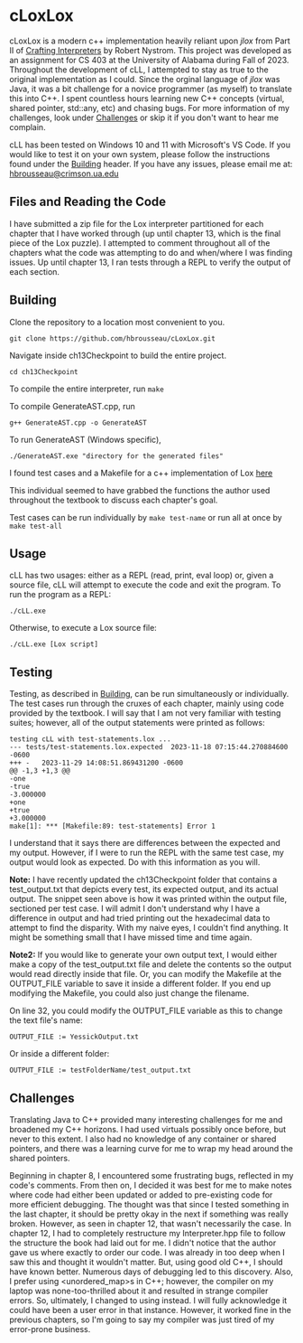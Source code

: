 # cLoxLox
cLoxLox is a modern c++ implementation heavily reliant upon *jlox* from Part II of [Crafting Interpreters](https://www.craftinginterpreters.com/) by Robert Nystrom. This project was developed as an assignment for CS 403 at the University of Alabama during Fall of 2023. Throughout the development of cLL, I attempted to stay as true to the original implementation as I could. Since the orginal language of *jlox* was Java, it was a bit challenge for a novice programmer (as myself) to translate this into C++. I spent countless hours learning new C++ concepts (virtual, shared pointer, std::any, etc) and chasing bugs. For more information of my challenges, look under [Challenges](#challenges) or skip it if you don't want to hear me complain.

cLL has been tested on Windows 10 and 11 with Microsoft's VS Code. If you would like to test it on your own system, please follow the instructions found under the [Building](#building) header. If you have any issues, please email me at: hbrousseau@crimson.ua.edu

## Files and Reading the Code
I have submitted a zip file for the Lox interpreter partitioned for each chapter that I have worked through (up until chapter 13, which is the final piece of the Lox puzzle). I attempted to comment throughout all of the chapters what the code was attempting to do and when/where I was finding issues. Up until chapter 13, I ran tests through a REPL to verify the output of each section.

## Building
Clone the repository to a location most convenient to you.
```
git clone https://github.com/hbrousseau/cLoxLox.git
```

Navigate inside ch13Checkpoint to build the entire project.
```
cd ch13Checkpoint
```

To compile the entire interpreter, run `make`

To compile GenerateAST.cpp, run
```
g++ GenerateAST.cpp -o GenerateAST
```

To run GenerateAST (Windows specific),
```
./GenerateAST.exe "directory for the generated files"
```

I found test cases and a Makefile for a c++ implementation of Lox [here](https://github.com/the-lambda-way/CppLox/tree/c9d65280108cfd2ce7e42a9d2a7fc09c95c21296/chapter13)

This individual seemed to have grabbed the functions the author used throughout the textbook to discuss each chapter's goal. 

Test cases can be run individually by `make test-name` or run all at once by `make test-all`

## Usage
cLL has two usages: either as a REPL (read, print, eval loop) or, given a source file, cLL will attempt to execute the code and exit the program. To run the program as a REPL:
```
./cLL.exe
```

Otherwise, to execute a Lox source file:
```
./cLL.exe [Lox script]
```

## Testing
Testing, as described in [Building](#building), can be run simultaneously or individually. The test cases run through the cruxes of each chapter, mainly using code provided by the textbook. I will say that I am not very familiar with testing suites; however, all of the output statements were printed as follows:
```
testing cLL with test-statements.lox ...
--- tests/test-statements.lox.expected  2023-11-18 07:15:44.270884600 -0600
+++ -   2023-11-29 14:08:51.869431200 -0600
@@ -1,3 +1,3 @@
-one
-true
-3.000000
+one
+true
+3.000000
make[1]: *** [Makefile:89: test-statements] Error 1
```
I understand that it says there are differences between the expected and my output. However, if I were to run the REPL with the same test case, my output would look as expected. Do with this information as you will. 

**Note:** I have recently updated the ch13Checkpoint folder that contains a test_output.txt that depicts every test, its expected output, and its actual output. The snippet seen above is how it was printed within the output file, sectioned per test case. I will admit I don't understand why I have a difference in output and had tried printing out the hexadecimal data to attempt to find the disparity. With my naive eyes, I couldn't find anything. It might be something small that I have missed time and time again. 

**Note2:** If you would like to generate your own output text, I would either make a copy of the test_output.txt file and delete the contents so the output would read directly inside that file. Or, you can modify the Makefile at the OUTPUT_FILE variable to save it inside a different folder. If you end up modifying the Makefile, you could also just change the filename. 

On line 32, you could modify the OUTPUT_FILE variable as this to change the text file's name:
```
OUTPUT_FILE := YessickOutput.txt
```

Or inside a different folder:
```
OUTPUT_FILE := testFolderName/test_output.txt
```

## Challenges 
Translating Java to C++ provided many interesting challenges for me and broadened my C++ horizons. I had used virtuals possibly once before, but never to this extent. I also had no knowledge of any container or shared pointers, and there was a learning curve for me to wrap my head around the shared pointers. 

Beginning in chapter 8, I encountered some frustrating bugs, reflected in my code's comments. From then on, I decided it was best for me to make notes where code had either been updated or added to pre-existing code for more efficient debugging. The thought was that since I tested something in the last chapter, it should be pretty okay in the next if something was really broken. However, as seen in chapter 12, that wasn't necessarily the case. In chapter 12, I had to completely restructure my Interpreter.hpp file to follow the structure the book had laid out for me. I didn't notice that the author gave us where exactly to order our code. I was already in too deep when I saw this and thought it wouldn't matter. But, using good old C++, I should have known better. Numerous days of debugging led to this discovery. Also, I prefer using <unordered_map>s in C++; however, the compiler on my laptop was none-too-thrilled about it and resulted in strange compiler errors. So, ultimately, I changed to using <map> instead. I will fully acknowledge it could have been a user error in that instance. However, it worked fine in the previous chapters, so I'm going to say my compiler was just tired of my error-prone business. 


